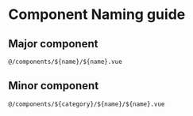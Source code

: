 # Component Naming guide

## Major component
`@/components/${name}/${name}.vue`

## Minor component
`@/components/${category}/${name}/${name}.vue`